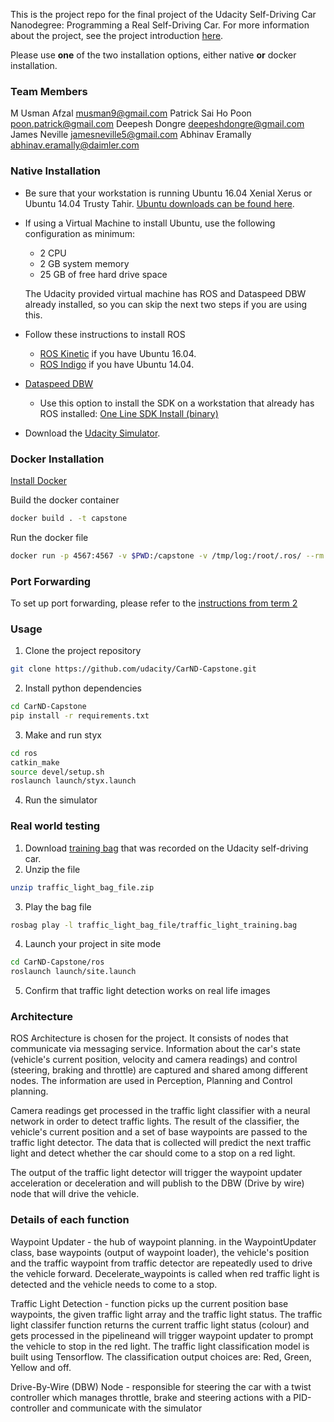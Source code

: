 This is the project repo for the final project of the Udacity Self-Driving Car Nanodegree: Programming a Real Self-Driving Car. For more information about the project, see the project introduction [here](https://classroom.udacity.com/nanodegrees/nd013/parts/6047fe34-d93c-4f50-8336-b70ef10cb4b2/modules/e1a23b06-329a-4684-a717-ad476f0d8dff/lessons/462c933d-9f24-42d3-8bdc-a08a5fc866e4/concepts/5ab4b122-83e6-436d-850f-9f4d26627fd9).

Please use **one** of the two installation options, either native **or** docker installation.

### Team Members
M Usman Afzal	musman9@gmail.com
Patrick Sai Ho Poon	poon.patrick@gmail.com
Deepesh Dongre	deepeshdongre@gmail.com
James Neville	jamesneville5@gmail.com
Abhinav Eramally	abhinav.eramally@daimler.com

### Native Installation

* Be sure that your workstation is running Ubuntu 16.04 Xenial Xerus or Ubuntu 14.04 Trusty Tahir. [Ubuntu downloads can be found here](https://www.ubuntu.com/download/desktop).
* If using a Virtual Machine to install Ubuntu, use the following configuration as minimum:
  * 2 CPU
  * 2 GB system memory
  * 25 GB of free hard drive space

  The Udacity provided virtual machine has ROS and Dataspeed DBW already installed, so you can skip the next two steps if you are using this.

* Follow these instructions to install ROS
  * [ROS Kinetic](http://wiki.ros.org/kinetic/Installation/Ubuntu) if you have Ubuntu 16.04.
  * [ROS Indigo](http://wiki.ros.org/indigo/Installation/Ubuntu) if you have Ubuntu 14.04.
* [Dataspeed DBW](https://bitbucket.org/DataspeedInc/dbw_mkz_ros)
  * Use this option to install the SDK on a workstation that already has ROS installed: [One Line SDK Install (binary)](https://bitbucket.org/DataspeedInc/dbw_mkz_ros/src/81e63fcc335d7b64139d7482017d6a97b405e250/ROS_SETUP.md?fileviewer=file-view-default)
* Download the [Udacity Simulator](https://github.com/udacity/CarND-Capstone/releases).

### Docker Installation
[Install Docker](https://docs.docker.com/engine/installation/)

Build the docker container
```bash
docker build . -t capstone
```

Run the docker file
```bash
docker run -p 4567:4567 -v $PWD:/capstone -v /tmp/log:/root/.ros/ --rm -it capstone
```

### Port Forwarding
To set up port forwarding, please refer to the [instructions from term 2](https://classroom.udacity.com/nanodegrees/nd013/parts/40f38239-66b6-46ec-ae68-03afd8a601c8/modules/0949fca6-b379-42af-a919-ee50aa304e6a/lessons/f758c44c-5e40-4e01-93b5-1a82aa4e044f/concepts/16cf4a78-4fc7-49e1-8621-3450ca938b77)

### Usage

1. Clone the project repository
```bash
git clone https://github.com/udacity/CarND-Capstone.git
```

2. Install python dependencies
```bash
cd CarND-Capstone
pip install -r requirements.txt
```
3. Make and run styx
```bash
cd ros
catkin_make
source devel/setup.sh
roslaunch launch/styx.launch
```
4. Run the simulator

### Real world testing
1. Download [training bag](https://s3-us-west-1.amazonaws.com/udacity-selfdrivingcar/traffic_light_bag_file.zip) that was recorded on the Udacity self-driving car.
2. Unzip the file
```bash
unzip traffic_light_bag_file.zip
```
3. Play the bag file
```bash
rosbag play -l traffic_light_bag_file/traffic_light_training.bag
```
4. Launch your project in site mode
```bash
cd CarND-Capstone/ros
roslaunch launch/site.launch
```
5. Confirm that traffic light detection works on real life images

### Architecture
ROS Architecture is chosen for the project. It consists of nodes that communicate via messaging service. Information about the car's state (vehicle's current position, velocity and camera readings) and control (steering, braking and throttle) are captured and shared among different nodes. The information are used in Perception, Planning and Control planning.

Camera readings get processed in the traffic light classifier with a neural network in order to detect traffic lights. The result of the classifier, the vehicle's current position and a set of base waypoints are passed to the traffic light detector. The data that is collected will predict the next traffic light and detect whether the car should come to a stop on a red light.

The output of the traffic light detector will trigger the waypoint updater acceleration or deceleration and will publish to the DBW (Drive by wire) node that will drive the vehicle. 

### Details of each function

Waypoint Updater - the hub of waypoint planning. in the WaypointUpdater class, base waypoints (output of waypoint loader), the vehicle's position and the traffic waypoint from traffic detector are repeatedly used to drive the vehicle forward. Decelerate_waypoints is called when red traffic light is detected and the vehicle needs to come to a stop. 

Traffic Light Detection - function picks up the current position base waypoints, the given traffic light array and the traffic light status. The traffic light classifer function returns the current traffic light status (colour) and gets processed in the pipelineand will trigger waypoint updater to prompt the vehicle to stop in the red light. The traffic light classification model is built using Tensorflow. The classification output choices are: Red, Green, Yellow and off. 

Drive-By-Wire (DBW) Node - responsible for steering the car with a twist controller which manages throttle, brake and steering actions with a PID-controller and communicate with the simulator



